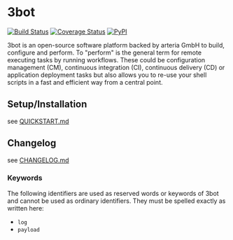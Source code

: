 # 3bot

[![Build Status](https://travis-ci.org/3bot/3bot.svg?branch=master)](https://travis-ci.org/3bot/3bot)
[![Coverage Status](https://coveralls.io/repos/3bot/3bot/badge.svg?branch=master&service=github)](https://coveralls.io/github/3bot/3bot?branch=master)
[![PyPI](https://img.shields.io/pypi/v/threebot.svg)](https://pypi.python.org/pypi/threebot)

3bot is an open-source software platform backed by arteria GmbH to build, configure and perform.
To "perform" is the general term for remote executing tasks by running workflows.
These could be configuration management (CM), continuous integration (CI), continuous delivery (CD) or application deployment
tasks but also allows you to re-use your shell scripts in a fast and efficient way from a central point.

## Setup/Installation

see [QUICKSTART.md](QUICKSTART.md)


## Changelog

see [CHANGELOG.md](CHANGELOG.md)

### Keywords
 
The following identifiers are used as reserved words or keywords of 3bot and cannot be used as ordinary identifiers. They must be spelled exactly as written here:

* ``log``
* ``payload``
